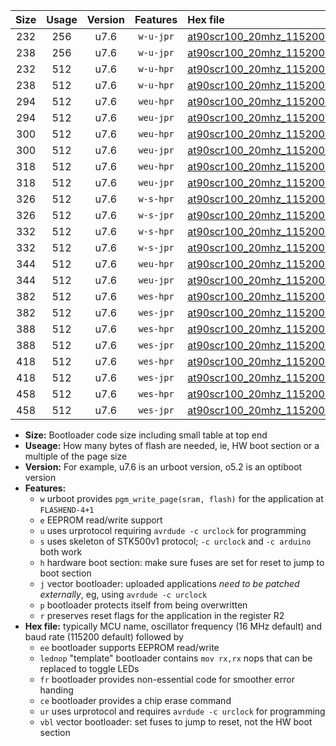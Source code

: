 |Size|Usage|Version|Features|Hex file|
|:-:|:-:|:-:|:-:|:--|
|232|256|u7.6|`w-u-jpr`|[at90scr100_20mhz_115200bps_ur_vbl.hex](https://raw.githubusercontent.com/stefanrueger/urboot/main//at90scr100_20mhz_115200bps_ur_vbl.hex)|
|238|256|u7.6|`w-u-jpr`|[at90scr100_20mhz_115200bps_lednop_ur_vbl.hex](https://raw.githubusercontent.com/stefanrueger/urboot/main//at90scr100_20mhz_115200bps_lednop_ur_vbl.hex)|
|232|512|u7.6|`w-u-hpr`|[at90scr100_20mhz_115200bps_ur.hex](https://raw.githubusercontent.com/stefanrueger/urboot/main//at90scr100_20mhz_115200bps_ur.hex)|
|238|512|u7.6|`w-u-hpr`|[at90scr100_20mhz_115200bps_lednop_ur.hex](https://raw.githubusercontent.com/stefanrueger/urboot/main//at90scr100_20mhz_115200bps_lednop_ur.hex)|
|294|512|u7.6|`weu-hpr`|[at90scr100_20mhz_115200bps_ee_ur.hex](https://raw.githubusercontent.com/stefanrueger/urboot/main//at90scr100_20mhz_115200bps_ee_ur.hex)|
|294|512|u7.6|`weu-jpr`|[at90scr100_20mhz_115200bps_ee_ur_vbl.hex](https://raw.githubusercontent.com/stefanrueger/urboot/main//at90scr100_20mhz_115200bps_ee_ur_vbl.hex)|
|300|512|u7.6|`weu-hpr`|[at90scr100_20mhz_115200bps_ee_lednop_ur.hex](https://raw.githubusercontent.com/stefanrueger/urboot/main//at90scr100_20mhz_115200bps_ee_lednop_ur.hex)|
|300|512|u7.6|`weu-jpr`|[at90scr100_20mhz_115200bps_ee_lednop_ur_vbl.hex](https://raw.githubusercontent.com/stefanrueger/urboot/main//at90scr100_20mhz_115200bps_ee_lednop_ur_vbl.hex)|
|318|512|u7.6|`weu-hpr`|[at90scr100_20mhz_115200bps_ee_lednop_fr_ur.hex](https://raw.githubusercontent.com/stefanrueger/urboot/main//at90scr100_20mhz_115200bps_ee_lednop_fr_ur.hex)|
|318|512|u7.6|`weu-jpr`|[at90scr100_20mhz_115200bps_ee_lednop_fr_ur_vbl.hex](https://raw.githubusercontent.com/stefanrueger/urboot/main//at90scr100_20mhz_115200bps_ee_lednop_fr_ur_vbl.hex)|
|326|512|u7.6|`w-s-hpr`|[at90scr100_20mhz_115200bps.hex](https://raw.githubusercontent.com/stefanrueger/urboot/main//at90scr100_20mhz_115200bps.hex)|
|326|512|u7.6|`w-s-jpr`|[at90scr100_20mhz_115200bps_vbl.hex](https://raw.githubusercontent.com/stefanrueger/urboot/main//at90scr100_20mhz_115200bps_vbl.hex)|
|332|512|u7.6|`w-s-hpr`|[at90scr100_20mhz_115200bps_lednop.hex](https://raw.githubusercontent.com/stefanrueger/urboot/main//at90scr100_20mhz_115200bps_lednop.hex)|
|332|512|u7.6|`w-s-jpr`|[at90scr100_20mhz_115200bps_lednop_vbl.hex](https://raw.githubusercontent.com/stefanrueger/urboot/main//at90scr100_20mhz_115200bps_lednop_vbl.hex)|
|344|512|u7.6|`weu-hpr`|[at90scr100_20mhz_115200bps_ee_lednop_fr_ce_ur.hex](https://raw.githubusercontent.com/stefanrueger/urboot/main//at90scr100_20mhz_115200bps_ee_lednop_fr_ce_ur.hex)|
|344|512|u7.6|`weu-jpr`|[at90scr100_20mhz_115200bps_ee_lednop_fr_ce_ur_vbl.hex](https://raw.githubusercontent.com/stefanrueger/urboot/main//at90scr100_20mhz_115200bps_ee_lednop_fr_ce_ur_vbl.hex)|
|382|512|u7.6|`wes-hpr`|[at90scr100_20mhz_115200bps_ee.hex](https://raw.githubusercontent.com/stefanrueger/urboot/main//at90scr100_20mhz_115200bps_ee.hex)|
|382|512|u7.6|`wes-jpr`|[at90scr100_20mhz_115200bps_ee_vbl.hex](https://raw.githubusercontent.com/stefanrueger/urboot/main//at90scr100_20mhz_115200bps_ee_vbl.hex)|
|388|512|u7.6|`wes-hpr`|[at90scr100_20mhz_115200bps_ee_lednop.hex](https://raw.githubusercontent.com/stefanrueger/urboot/main//at90scr100_20mhz_115200bps_ee_lednop.hex)|
|388|512|u7.6|`wes-jpr`|[at90scr100_20mhz_115200bps_ee_lednop_vbl.hex](https://raw.githubusercontent.com/stefanrueger/urboot/main//at90scr100_20mhz_115200bps_ee_lednop_vbl.hex)|
|418|512|u7.6|`wes-hpr`|[at90scr100_20mhz_115200bps_ee_lednop_fr.hex](https://raw.githubusercontent.com/stefanrueger/urboot/main//at90scr100_20mhz_115200bps_ee_lednop_fr.hex)|
|418|512|u7.6|`wes-jpr`|[at90scr100_20mhz_115200bps_ee_lednop_fr_vbl.hex](https://raw.githubusercontent.com/stefanrueger/urboot/main//at90scr100_20mhz_115200bps_ee_lednop_fr_vbl.hex)|
|458|512|u7.6|`wes-hpr`|[at90scr100_20mhz_115200bps_ee_lednop_fr_ce.hex](https://raw.githubusercontent.com/stefanrueger/urboot/main//at90scr100_20mhz_115200bps_ee_lednop_fr_ce.hex)|
|458|512|u7.6|`wes-jpr`|[at90scr100_20mhz_115200bps_ee_lednop_fr_ce_vbl.hex](https://raw.githubusercontent.com/stefanrueger/urboot/main//at90scr100_20mhz_115200bps_ee_lednop_fr_ce_vbl.hex)|

- **Size:** Bootloader code size including small table at top end
- **Useage:** How many bytes of flash are needed, ie, HW boot section or a multiple of the page size
- **Version:** For example, u7.6 is an urboot version, o5.2 is an optiboot version
- **Features:**
  + `w` urboot provides `pgm_write_page(sram, flash)` for the application at `FLASHEND-4+1`
  + `e` EEPROM read/write support
  + `u` uses urprotocol requiring `avrdude -c urclock` for programming
  + `s` uses skeleton of STK500v1 protocol; `-c urclock` and `-c arduino` both work
  + `h` hardware boot section: make sure fuses are set for reset to jump to boot section
  + `j` vector bootloader: uploaded applications *need to be patched externally*, eg, using `avrdude -c urclock`
  + `p` bootloader protects itself from being overwritten
  + `r` preserves reset flags for the application in the register R2
- **Hex file:** typically MCU name, oscillator frequency (16 MHz default) and baud rate (115200 default) followed by
  + `ee` bootloader supports EEPROM read/write
  + `lednop` "template" bootloader contains `mov rx,rx` nops that can be replaced to toggle LEDs
  + `fr` bootloader provides non-essential code for smoother error handing
  + `ce` bootloader provides a chip erase command
  + `ur` uses urprotocol and requires `avrdude -c urclock` for programming
  + `vbl` vector bootloader: set fuses to jump to reset, not the HW boot section
